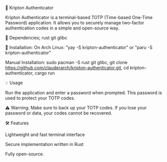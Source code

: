 🧩 Kripton Authenticator

Kripton Authenticator is a terminal-based TOTP (Time-based One-Time Password) application.
It allows you to securely manage two-factor authentication codes in a simple and open-source way.

🔧 Dependencies;
rust
git
glibc

🚀 Installation:
On Arch Linux:
"yay -S kripton-authenticator" or "paru -S kripton-authenticator"

Manual Installation:
sudo pacman -S rust git glibc,
git clone https://github.com/clauderarch/kripton-authenticator.git,
cd kripton-authenticator,
cargo run

💡 Usage

Run the application and enter a password when prompted.
This password is used to protect your TOTP codes.

⚠️ Warning: Make sure to back up your TOTP codes.
If you lose your password or data, your codes cannot be recovered.

🛠️ Features

Lightweight and fast terminal interface

Secure implementation written in Rust

Fully open-source.
